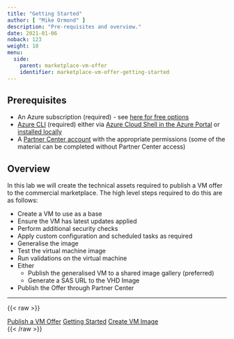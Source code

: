 ```yaml
---
title: "Getting Started"
author: [ "Mike Ormond" ]
description: "Pre-requisites and overview."
date: 2021-01-06
noback: 123
weight: 10
menu:
  side:
    parent: marketplace-vm-offer
    identifier: marketplace-vm-offer-getting-started
---
```


## Prerequisites

* An Azure subscription (required) - see [here for free options](https://azure.microsoft.com/free/)
* [Azure CLI](https://docs.microsoft.com/cli/azure/get-started-with-azure-cli) (required) either via [Azure Cloud Shell in the Azure Portal](https://docs.microsoft.com/azure/cloud-shell/quickstart) or [installed locally](https://docs.microsoft.com/cli/azure/install-azure-cli)
* A [Partner Center account](../partnercenter/) with the appropriate permissions (some of the material can be completed without Partner Center access)

## Overview

In this lab we will create the technical assets required to publish a VM offer to the commercial marketplace. The high level steps required to do this are as follows:

* Create a VM to use as a base
* Ensure the VM has latest updates applied
* Perform additional security checks
* Apply custom configuration and scheduled tasks as required
* Generalise the image
* Test the virtual machine image
* Run validations on the virtual machine
* Either
  * Publish the generalised VM to a shared image gallery (preferred)
  * Generate a SAS URL to the VHD Image
* Publish the Offer through Partner Center

---

{{< raw >}}
  <nav class="paginate-container" aria-label="Pagination">
    <div class="pagination">
      <a class="previous_page" rel="next" href="../" aria-label="Previous Page">Publish a VM Offer</a>
      <!-- <span class="previous_page" aria-disabled="true">Previous</span> -->
      <a class="text-gray-light" href="." aria-label="Top">Getting Started</a>
      <a class="next_page" rel="next" href="../vmoffer-vm" aria-label="Next Page">Create VM Image</a>
      <!-- <span class="next_page" aria-disabled="true">Next</span> -->
    </div>
  </nav>
{{< /raw >}}
